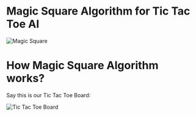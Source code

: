 # Magic Square Algorithm for Tic Tac Toe AI

![Magic Square](https://upload.wikimedia.org/wikipedia/commons/thumb/e/e4/Magicsquareexample.svg/1200px-Magicsquareexample.svg.png)

# How Magic Square Algorithm works?

Say this is our Tic Tac Toe Board:

![Tic Tac Toe Board](https://innerpiecesgallery.com/wp-content/uploads/Tic-Tac-Toe-Grid-Numbers.jpg)
